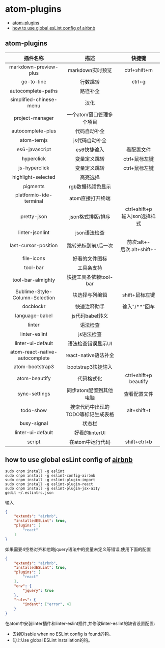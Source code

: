 # atom-plugins
* [atom-plugins](#1)
* [how to use global esLint config of airbnb](#2)

## <h2 id="1">atom-plugins</h2>
|插件名称|描述|快捷键|
|:----:|:----:|:----:|
|markdown-preview-plus|markdown实时预览|ctrl+shift+m|
|go-to-line|行数跳转|ctrl+g|
|autocomplete-paths|路径补全||
|simplified-chinese-menu|汉化||
|project-manager|一个atom窗口管理多个项目||
|autocomplete-plus|代码自动补全||
|atom-ternjs|js代码自动补全||
|es6-javascript|es6快捷输入|看配置文件|
|hyperclick|变量定义跳转|ctrl+鼠标左键|
|js-hyperclick|变量定义跳转|ctrl+鼠标左键|
|highlight-selected|高亮选择||
|pigments|rgb数据转颜色显示||
|platformio-ide-terminal|atom直接打开终端||
|pretty-json|json格式排版/排序|ctrl+shift+p<br/>输入json选择样式|
|linter-jsonlint|json语法检查||
|last-cursor-position|跳转光标到前/后一次|前次:alt+-<br/>后次:alt+shift+-|
|file-icons|好看的文件图标||
|tool-bar|工具条支持||
|tool-bar-almighty|快捷工具条依赖tool-bar||
|Sublime-Style-Column-Selection|块选择与列编辑|shift+鼠标左键|
|docblockr|快速注释助手|输入"/**"回车|
|language-babel|js代码babel转义||
|linter|语法检查||
|linter-eslint|js语法检查||
|linter-ui-default|语法检查错误显示UI||
|atom-react-native-autocomplete|react-native语法补全||
|atom-bootstrap3|bootstrap3快捷输入||
|atom-beautify|代码格式化|ctrl+shift+p beautify|
|sync-settings|同步atom配置到其他电脑|查看配置文件|
|todo-show|搜索代码中出现的TODO等标记生成表格|alt+shift+t|
|busy-signal|状态栏||
|linter-ui-default|好看的linterUI||
|script|在atom中运行代码|shift+ctrl+b|

## <h2 id="2">how to use global esLint config of [airbnb](https://github.com/airbnb/javascript)</h2>
```shell
sudo cnpm install -g eslint
sudo cnpm install -g eslint-config-airbnb
sudo cnpm install -g eslint-plugin-import
sudo cnpm install -g eslint-plugin-react
sudo cnpm install -g eslint-plugin-jsx-a11y
gedit ~/.eslintrc.json
```

输入

```json
{
    "extends": "airbnb",
    "installedESLint": true,
    "plugins": [
        "react"
    ]
}
```

如果需要4空格对齐和忽略jquery语法中的变量未定义等错误,使用下面的配置

```json
{
    "extends": "airbnb",
    "installedESLint": true,
    "plugins": [
        "react"
    ],
    "env": {
        "jquery": true
    },
    "rules": {
        "indent": ["error", 4]
    }
}
```

在atom中安装linter插件和linter-eslint插件,并修改linter-eslint的缺省设置配置:<br>
* 去掉Disable when no ESLint config is found的钩。
* 勾上Use global ESLint installation的钩。
